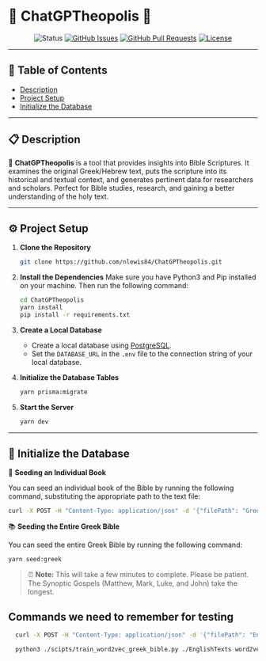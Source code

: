# 📜 ChatGPTheopolis 📜

<div align="center">

![Status](https://img.shields.io/badge/status-active-success.svg)
[![GitHub Issues](https://img.shields.io/github/issues/nlewis84/ChatGPTheopolis.svg)](https://github.com/nlewis84/ChatGPTheopolis/issues)
[![GitHub Pull Requests](https://img.shields.io/github/issues-pr/nlewis84/ChatGPTheopolis.svg)](https://github.com/nlewis84/ChatGPTheopolis/pulls)
[![License](https://img.shields.io/badge/license-MIT-blue.svg)](/LICENSE)

</div>

---

## 📑 Table of Contents
- [Description](#description)
- [Project Setup](#project-setup)
- [Initialize the Database](#initialize-the-database)

---

## 📋 Description

📖 **ChatGPTheopolis** is a tool that provides insights into Bible Scriptures. It examines the original Greek/Hebrew text, puts the scripture into its historical and textual context, and generates pertinent data for researchers and scholars. Perfect for Bible studies, research, and gaining a better understanding of the holy text.

---

## ⚙️ Project Setup

1. **Clone the Repository**
    ```bash
    git clone https://github.com/nlewis84/ChatGPTheopolis.git
    ```

2. **Install the Dependencies**
    Make sure you have Python3 and Pip installed on your machine. Then run the following command:
    ```bash
    cd ChatGPTheopolis
    yarn install
    pip install -r requirements.txt
    ```

3. **Create a Local Database**
    - Create a local database using [PostgreSQL](https://www.postgresql.org/download/).
    - Set the `DATABASE_URL` in the `.env` file to the connection string of your local database.

4. **Initialize the Database Tables**
    ```bash
    yarn prisma:migrate
    ```

5. **Start the Server**
    ```bash
    yarn dev
    ```

---

## 🌱 Initialize the Database

📘 **Seeding an Individual Book**

You can seed an individual book of the Bible by running the following command, substituting the appropriate path to the text file:

```bash
curl -X POST -H "Content-Type: application/json" -d '{"filePath": "GreekTexts/1_Corinthians_Greek.txt"}' http://localhost:3000/insert
```

📚 **Seeding the Entire Greek Bible**

You can seed the entire Greek Bible by running the following command:

```bash
yarn seed:greek
```

> ⏰ **Note:** This will take a few minutes to complete. Please be patient. The Synoptic Gospels (Matthew, Mark, Luke, and John) take the longest.

## Commands we need to remember for testing

```bash
  curl -X POST -H "Content-Type: application/json" -d '{"filePath": "EnglishTexts/1_Corinthians_English.txt"}' http://localhost:3000/insert
```

```bash
  python3 ./scipts/train_word2vec_greek_bible.py ./EnglishTexts word2vec.model
```